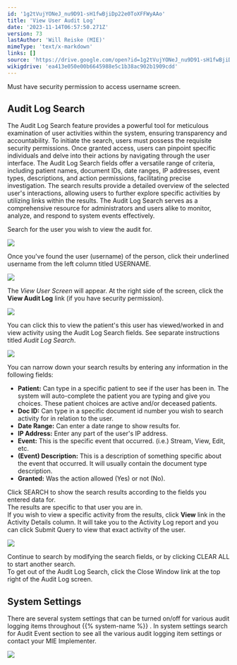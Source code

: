 ```yaml
---
id: '1g2tVujYONeJ_nu9D91-sH1fwBjiDp22e0ToXFFWyAAo'
title: 'View User Audit Log'
date: '2023-11-14T06:57:50.271Z'
version: 73
lastAuthor: 'Will Reiske (MIE)'
mimeType: 'text/x-markdown'
links: []
source: 'https://drive.google.com/open?id=1g2tVujYONeJ_nu9D91-sH1fwBjiDp22e0ToXFFWyAAo'
wikigdrive: 'ea413e050e00b6645988e5c1b38ac902b1909cdd'
---
```

Must have security permission to access username screen.

## Audit Log Search

The Audit Log Search feature provides a powerful tool for meticulous examination of user activities within the system, ensuring transparency and accountability. To initiate the search, users must possess the requisite security permissions. Once granted access, users can pinpoint specific individuals and delve into their actions by navigating through the user interface. The Audit Log Search fields offer a versatile range of criteria, including patient names, document IDs, date ranges, IP addresses, event types, descriptions, and action permissions, facilitating precise investigation. The search results provide a detailed overview of the selected user's interactions, allowing users to further explore specific activities by utilizing links within the results. The Audit Log Search serves as a comprehensive resource for administrators and users alike to monitor, analyze, and respond to system events effectively.

Search for the user you wish to view the audit for.


![](../view-user-audit-log.assets/0a205f7c4a2ab62b9e2dd9037e677f05.png)


Once you've found the user (username) of the person, click their underlined username from the left column titled USERNAME.


![](../view-user-audit-log.assets/1ca7fec58cc20570276b1dde6129901d.png)


The *View User Screen* will appear. At the right side of the screen, click the **View Audit Log** link (if you have security permission).


![](../view-user-audit-log.assets/9a59209fbdb3476596a1a307168382d3.png)


You can click this to view the patient's this user has viewed/worked in and view activity using the Audit Log Search fields. See separate instructions titled *Audit Log Search*.


![](../view-user-audit-log.assets/af0965785dbfcc32883ef515294491a8.png)


You can narrow down your search results by entering any information in the following fields:
* <strong>Patient:</strong> Can type in a specific patient to see if the user has been in. The system will auto-complete the patient you are typing and give you choices. These patient choices are active and/or deceased patients.
* <strong>Doc ID:</strong> Can type in a specific document id number you wish to search activity for in relation to the user.
* <strong>Date Range:</strong> Can enter a date range to show results for.
* <strong>IP Address:</strong> Enter any part of the user's IP address.
* <strong>Event:</strong> This is the specific event that occurred. (i.e.) Stream, View, Edit, etc.
* <strong>(Event) Description:</strong> This is a description of something specific about the event that occurred. It will usually contain the document type description.
* <strong>Granted:</strong> Was the action allowed (Yes) or not (No).

Click SEARCH to show the search results according to the fields you entered data for.  
The results are specific to that user you are in.  
If you wish to view a specific activity from the results, click **View** link in the Activity Details column. It will take you to the Activity Log report and you can click Submit Query to view that exact activity of the user.


![](../view-user-audit-log.assets/7de18b0d5675e319d84462be0ff1b305.png)


Continue to search by modifying the search fields, or by clicking CLEAR ALL to start another search.  
To get out of the Audit Log Search, click the Close Window link at the top right of the Audit Log screen.

## System Settings

There are several system settings that can be turned on/off for various audit logging items throughout {{% system-name %}} . In system settings search for Audit Event section to see all the various audit logging item settings or contact your MIE Implementer.


![](../view-user-audit-log.assets/43fb943f932195fa65a075e9eaf3e9c9.png)

